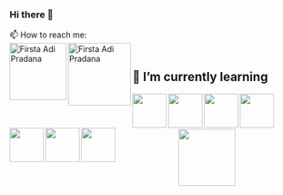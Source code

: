 ### Hi there 👋

<!--
**firstaadi-dev/firstaadi-dev** is a ✨ _special_ ✨ repository because its `README.md` (this file) appears on your GitHub profile.

Here are some ideas to get you started:

- 🔭 I’m currently working on ...
- 🌱 I’m currently learning ...
- 👯 I’m looking to collaborate on ...
- 🤔 I’m looking for help with ...
- 💬 Ask me about ...
- 📫 How to reach me: ...
- 😄 Pronouns: ...
- ⚡ Fun fact: ...
-->
📫 How to reach me: <br>
<a href="https://www.linkedin.com/in/firstaadi/">
  <img align="left" alt="Firsta Adi Pradana" width="100px" src="https://img.shields.io/badge/LinkedIn-0077B5?style=for-the-badge&logo=linkedin&logoColor=white" />
 <a href="https://www.instagram.com/firstaadi/">
  <img align="left" alt="Firsta Adi Pradana" width="110px" src="https://img.shields.io/badge/Instagram-E4405F?style=for-the-badge&logo=instagram&logoColor=white" />
</a>
  <br>
  <h2>
🌱 I’m currently learning
  </h2>
 <p>
   <img align="left" width="60px" src="https://img.shields.io/badge/Python-14354C?style=for-the-badge&logo=python&logoColor=white"/>
  </p>
  <p>
   <img align="left" width="60px" src="https://img.shields.io/badge/JavaScript-F7DF1E?style=for-the-badge&logo=javascript&logoColor=black"/>
  </p>
  <p>
   <img align="left" width="60px" src="https://img.shields.io/badge/MongoDB-4EA94B?style=for-the-badge&logo=mongodb&logoColor=white"/>
  </p>
  <p>
   <img align="left" width="60px" src="	https://img.shields.io/badge/Express.js-404D59?style=for-the-badge&logo=express&logoColor=white"/>
  </p>
  <br>
  <p>
   <img align="left" width="60px" src="https://img.shields.io/badge/Node.js-43853D?style=for-the-badge&logo=node.js&logoColor=white"/>
  </p>
  <p>
   <img align="left" width="60px" src="https://img.shields.io/badge/firebase-ffca28?style=for-the-badge&logo=firebase&logoColor=black"/>
  </p>
  <p>
   <img align="left" width="60px" src="https://img.shields.io/badge/Google_Cloud-4285F4?style=for-the-badge&logo=google-cloud&logoColor=white"/>
  </p>
  <br>
 <p align="center">
<img height="100em" src="https://github-readme-stats.vercel.app/api?username=firstaadi-dev&show_icons=true&hide_border=true&&count_private=true&include_all_commits=true" />
  </p>
